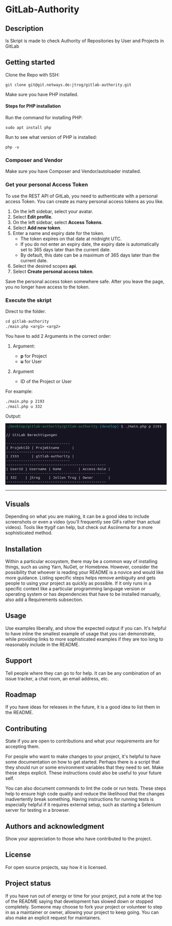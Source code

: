 # GitLab-Authority
## Description
Is Skript is made to check Authority of Repositories by User and Projects in GitLab

## Getting started
Clone the Repo with SSH: 
```
git clone git@git.netways.de:jtrog/gitlab-authority.git
```
Make sure you have PHP installed.

#### Steps for PHP installation

Run the command for installing PHP:

``` 
sudo apt install php 
```

Run to see what version of PHP is installed:
``` 
php -v
``` 
### Composer and Vendor

Make sure you have Composer and Vendor/autoloader installed.

### Get your personal Access Token

To use the REST API of GitLab, you need to authenticate with a personal access Token.
You can create as many personal access tokens as you like.

1. On the left sidebar, select your avatar.
2. Select **Edit profile**.
3. On the left sidebar, select **Access Tokens**. 
4. Select **Add new token**. 
5. Enter a name and expiry date for the token.
   - The token expires on that date at midnight UTC.
   - If you do not enter an expiry date, the expiry date is automatically set to 365 days later than the current date.
   - By default, this date can be a maximum of 365 days later than the current date. 
6. Select the desired scopes **api**.
7. Select **Create personal access token**. 

Save the personal access token somewhere safe. After you leave the page, you no longer have access to the token.


### Execute the skript

Direct to the folder.
```
cd gitlab-authority
./main.php <arg1> <arg2>
```
You have to add 2 Arguments in the correct order:

1. Argument: 
   - **p** for Project
   - **u** for User
   
2. Argument
   - ID of the Project or User

For example:
```
./main.php p 2193
./mail.php u 332
```



Output:

![img.png](img.png)

***

## Visuals
Depending on what you are making, it can be a good idea to include screenshots or even a video (you'll frequently see GIFs rather than actual videos). Tools like ttygif can help, but check out Asciinema for a more sophisticated method.

## Installation
Within a particular ecosystem, there may be a common way of installing things, such as using Yarn, NuGet, or Homebrew. However, consider the possibility that whoever is reading your README is a novice and would like more guidance. Listing specific steps helps remove ambiguity and gets people to using your project as quickly as possible. If it only runs in a specific context like a particular programming language version or operating system or has dependencies that have to be installed manually, also add a Requirements subsection.

## Usage
Use examples liberally, and show the expected output if you can. It's helpful to have inline the smallest example of usage that you can demonstrate, while providing links to more sophisticated examples if they are too long to reasonably include in the README.

## Support
Tell people where they can go to for help. It can be any combination of an issue tracker, a chat room, an email address, etc.

## Roadmap
If you have ideas for releases in the future, it is a good idea to list them in the README.

## Contributing
State if you are open to contributions and what your requirements are for accepting them.

For people who want to make changes to your project, it's helpful to have some documentation on how to get started. Perhaps there is a script that they should run or some environment variables that they need to set. Make these steps explicit. These instructions could also be useful to your future self.

You can also document commands to lint the code or run tests. These steps help to ensure high code quality and reduce the likelihood that the changes inadvertently break something. Having instructions for running tests is especially helpful if it requires external setup, such as starting a Selenium server for testing in a browser.

## Authors and acknowledgment
Show your appreciation to those who have contributed to the project.

## License
For open source projects, say how it is licensed.

## Project status
If you have run out of energy or time for your project, put a note at the top of the README saying that development has slowed down or stopped completely. Someone may choose to fork your project or volunteer to step in as a maintainer or owner, allowing your project to keep going. You can also make an explicit request for maintainers.
